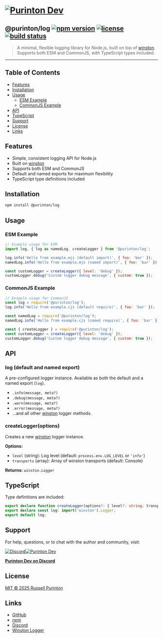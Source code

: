 # [![Purinton Dev](https://purinton.us/logos/brand.png)](https://discord.gg/QSBxQnX7PF)

## @purinton/log [![npm version](https://img.shields.io/npm/v/@purinton/log.svg)](https://www.npmjs.com/package/@purinton/log) [![license](https://img.shields.io/github/license/purinton/log.svg)](LICENSE) [![build status](https://github.com/purinton/log/actions/workflows/nodejs.yml/badge.svg)](https://github.com/purinton/log/actions)

> A minimal, flexible logging library for Node.js, built on top of [winston](https://github.com/winstonjs/winston). Supports both ESM and CommonJS, with TypeScript types included.

---

## Table of Contents

- [Features](#features)
- [Installation](#installation)
- [Usage](#usage)
  - [ESM Example](#esm-example)
  - [CommonJS Example](#commonjs-example)
- [API](#api)
- [TypeScript](#typescript)
- [Support](#support)
- [License](#license)
- [Links](#links)

## Features

- Simple, consistent logging API for Node.js
- Built on [winston](https://github.com/winstonjs/winston)
- Supports both ESM and CommonJS
- Default and named exports for maximum flexibility
- TypeScript type definitions included

## Installation

```bash
npm install @purinton/log
```

## Usage

### ESM Example

```js
// Example usage for ESM
import log, { log as namedLog, createLogger } from '@purinton/log';

log.info('Hello from example.mjs (default import)', { foo: 'bar' });
namedLog.info('Hello from example.mjs (named import)', { foo: 'bar' });

const customLogger = createLogger({ level: 'debug' });
customLogger.debug('Custom logger debug message', { custom: true });
```

### CommonJS Example

```js
// Example usage for CommonJS
const log = require('@purinton/log');
log.info('Hello from example.cjs (default require)', { foo: 'bar' });

const namedLog = require('@purinton/log');
namedLog.info('Hello from example.cjs (named require)', { foo: 'bar' });

const { createLogger } = require('@purinton/log');
const customLogger = createLogger({ level: 'debug' });
customLogger.debug('Custom logger debug message', { custom: true });
```

## API

### log (default and named export)

A pre-configured logger instance. Available as both the default and a named export (`log`).

- `.info(message, meta?)`
- `.debug(message, meta?)`
- `.warn(message, meta?)`
- `.error(message, meta?)`
- ...and all other [winston](https://github.com/winstonjs/winston) logger methods.

### createLogger(options)

Creates a new [winston](https://github.com/winstonjs/winston) logger instance.

**Options:**

- `level` (string): Log level (default: `process.env.LOG_LEVEL` or `'info'`)
- `transports` (array): Array of winston transports (default: Console)

**Returns:** `winston.Logger`

## TypeScript

Type definitions are included:

```ts
export declare function createLogger(options?: { level?: string; transports?: any[]; }): import('winston').Logger;
export declare const log: import('winston').Logger;
export default log;
```

## Support

For help, questions, or to chat with the author and community, visit:

[![Discord](https://purinton.us/logos/discord_96.png)](https://discord.gg/QSBxQnX7PF)[![Purinton Dev](https://purinton.us/logos/purinton_96.png)](https://discord.gg/QSBxQnX7PF)

**[Purinton Dev on Discord](https://discord.gg/QSBxQnX7PF)**

## License

[MIT © 2025 Russell Purinton](LICENSE)

## Links

- [GitHub](https://github.com/purinton/log)
- [npm](https://www.npmjs.com/package/@purinton/log)
- [Discord](https://discord.gg/QSBxQnX7PF)
- [Winston Logger](https://github.com/winstonjs/winston)
